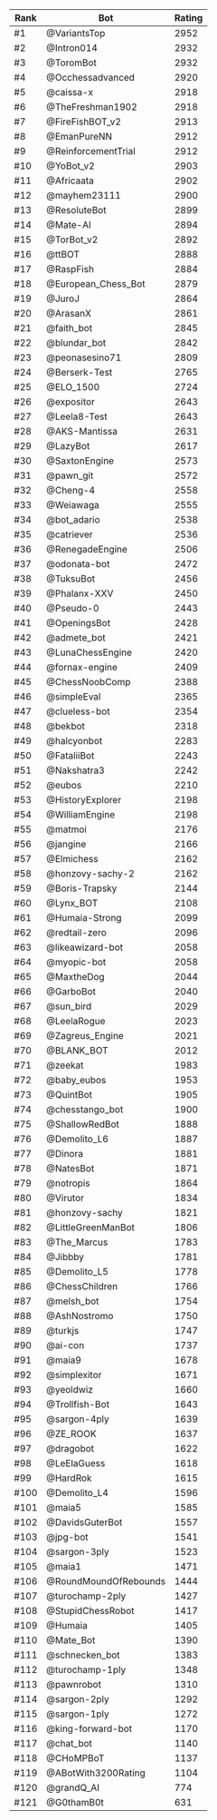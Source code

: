 Rank|Bot|Rating
---|---|---
#1|@VariantsTop|2952
#2|@Intron014|2932
#3|@ToromBot|2932
#4|@Occhessadvanced|2920
#5|@caissa-x|2918
#6|@TheFreshman1902|2918
#7|@FireFishBOT_v2|2913
#8|@EmanPureNN|2912
#9|@ReinforcementTrial|2912
#10|@YoBot_v2|2903
#11|@Africaata|2902
#12|@mayhem23111|2900
#13|@ResoluteBot|2899
#14|@Mate-AI|2894
#15|@TorBot_v2|2892
#16|@ttBOT|2888
#17|@RaspFish|2884
#18|@European_Chess_Bot|2879
#19|@JuroJ|2864
#20|@ArasanX|2861
#21|@faith_bot|2845
#22|@blundar_bot|2842
#23|@peonasesino71|2809
#24|@Berserk-Test|2765
#25|@ELO_1500|2724
#26|@expositor|2643
#27|@Leela8-Test|2643
#28|@AKS-Mantissa|2631
#29|@LazyBot|2617
#30|@SaxtonEngine|2573
#31|@pawn_git|2572
#32|@Cheng-4|2558
#33|@Weiawaga|2555
#34|@bot_adario|2538
#35|@catriever|2536
#36|@RenegadeEngine|2506
#37|@odonata-bot|2472
#38|@TuksuBot|2456
#39|@Phalanx-XXV|2450
#40|@Pseudo-0|2443
#41|@OpeningsBot|2428
#42|@admete_bot|2421
#43|@LunaChessEngine|2420
#44|@fornax-engine|2409
#45|@ChessNoobComp|2388
#46|@simpleEval|2365
#47|@clueless-bot|2354
#48|@bekbot|2318
#49|@halcyonbot|2283
#50|@FataliiBot|2243
#51|@Nakshatra3|2242
#52|@eubos|2210
#53|@HistoryExplorer|2198
#54|@WilliamEngine|2198
#55|@matmoi|2176
#56|@jangine|2166
#57|@Elmichess|2162
#58|@honzovy-sachy-2|2162
#59|@Boris-Trapsky|2144
#60|@Lynx_BOT|2108
#61|@Humaia-Strong|2099
#62|@redtail-zero|2096
#63|@likeawizard-bot|2058
#64|@myopic-bot|2058
#65|@MaxtheDog|2044
#66|@GarboBot|2040
#67|@sun_bird|2029
#68|@LeelaRogue|2023
#69|@Zagreus_Engine|2021
#70|@BLANK_BOT|2012
#71|@zeekat|1983
#72|@baby_eubos|1953
#73|@QuintBot|1905
#74|@chesstango_bot|1900
#75|@ShallowRedBot|1888
#76|@Demolito_L6|1887
#77|@Dinora|1881
#78|@NatesBot|1871
#79|@notropis|1864
#80|@Virutor|1834
#81|@honzovy-sachy|1821
#82|@LittleGreenManBot|1806
#83|@The_Marcus|1783
#84|@Jibbby|1781
#85|@Demolito_L5|1778
#86|@ChessChildren|1766
#87|@melsh_bot|1754
#88|@AshNostromo|1750
#89|@turkjs|1747
#90|@ai-con|1737
#91|@maia9|1678
#92|@simplexitor|1671
#93|@yeoldwiz|1660
#94|@Trollfish-Bot|1643
#95|@sargon-4ply|1639
#96|@ZE_ROOK|1637
#97|@dragobot|1622
#98|@LeElaGuess|1618
#99|@HardRok|1615
#100|@Demolito_L4|1596
#101|@maia5|1585
#102|@DavidsGuterBot|1557
#103|@jpg-bot|1541
#104|@sargon-3ply|1523
#105|@maia1|1471
#106|@RoundMoundOfRebounds|1444
#107|@turochamp-2ply|1427
#108|@StupidChessRobot|1417
#109|@Humaia|1405
#110|@Mate_Bot|1390
#111|@schnecken_bot|1383
#112|@turochamp-1ply|1348
#113|@pawnrobot|1310
#114|@sargon-2ply|1292
#115|@sargon-1ply|1272
#116|@king-forward-bot|1170
#117|@chat_bot|1140
#118|@CHoMPBoT|1137
#119|@ABotWith3200Rating|1104
#120|@grandQ_AI|774
#121|@G0thamB0t|631
